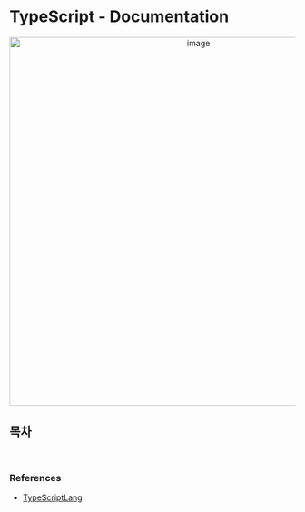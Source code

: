 # TypeScript - Documentation

<p align="center" >
  <img width="650" alt="image" src="https://user-images.githubusercontent.com/43084680/167294711-4c24dde3-14d2-499f-b4a9-4c237c969f27.png">
</p>

## 목차

<br/>

### References
- [TypeScriptLang](https://www.typescriptlang.org/)
